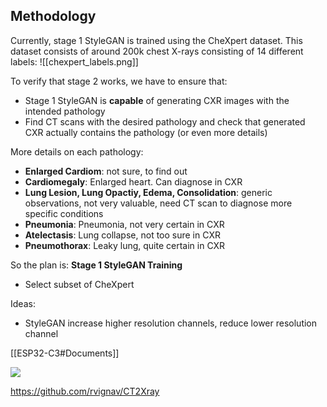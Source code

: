 ## Methodology
Currently, stage 1 StyleGAN is trained using the CheXpert dataset. This dataset consists of around 200k chest X-rays consisting of 14 different labels:
![[chexpert_labels.png]]

To verify that stage 2 works, we have to ensure that:
- Stage 1 StyleGAN is **capable** of generating CXR images with the intended pathology
- Find CT scans with the desired pathology and check that generated CXR actually contains the pathology (or even more details)

More details on each pathology:
- **Enlarged Cardiom**: not sure, to find out
- **Cardiomegaly**: Enlarged heart. Can diagnose in CXR
- **Lung Lesion, Lung Opactiy, Edema, Consolidation**: generic observations, not very valuable, need CT scan to diagnose more specific conditions
- **Pneumonia**: Pneumonia, not very certain in CXR
- **Atelectasis**: Lung collapse, not too sure in CXR
- **Pneumothorax**: Leaky lung, quite certain in CXR

So the plan is:
**Stage 1 StyleGAN Training**
- Select subset of CheXpert 

Ideas:
- StyleGAN increase higher resolution channels, reduce lower resolution channel

[[ESP32-C3#Documents]]

![](https://hit.yhype.me/github/profile?user_id=8547778)

https://github.com/rvignav/CT2Xray

